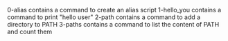 0-alias contains a command to create an alias script
1-hello_you contains a command to print "hello user"
2-path contains a command to add a directory to PATH
3-paths contains a command to list the content of PATH and count them
